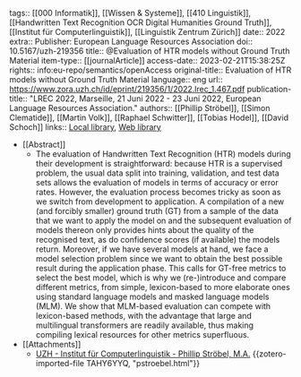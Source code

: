tags:: [[000 Informatik]], [[Wissen & Systeme]], [[410 Linguistik]], [[Handwritten Text Recognition OCR Digital Humanities Ground Truth]], [[Institut für Computerlinguistik]], [[Linguistik Zentrum Zürich]]
date:: 2022
extra:: Publisher: European Language Resources Association
doi:: 10.5167/uzh-219356
title:: @Evaluation of HTR models without Ground Truth Material
item-type:: [[journalArticle]]
access-date:: 2023-02-21T15:38:25Z
rights:: info:eu-repo/semantics/openAccess
original-title:: Evaluation of HTR models without Ground Truth Material
language:: eng
url:: https://www.zora.uzh.ch/id/eprint/219356/1/2022.lrec_1.467.pdf
publication-title:: "LREC 2022, Marseille, 21 Juni 2022 - 23 Juni 2022, European Language Resources Association."
authors:: [[Phillip Ströbel]], [[Simon Clematide]], [[Martin Volk]], [[Raphael Schwitter]], [[Tobias Hodel]], [[David Schoch]]
links:: [Local library](zotero://select/groups/2386895/items/8CNMQWVW), [Web library](https://www.zotero.org/groups/2386895/items/8CNMQWVW)

- [[Abstract]]
	- The evaluation of Handwritten Text Recognition (HTR) models during their development is straightforward: because HTR is a supervised problem, the usual data split into training, validation, and test data sets allows the evaluation of models in terms of accuracy or error rates. However, the evaluation process becomes tricky as soon as we switch from development to application. A compilation of a new (and forcibly smaller) ground truth (GT) from a sample of the data that we want to apply the model on and the subsequent evaluation of models thereon only provides hints about the quality of the recognised text, as do confidence scores (if available) the models return. Moreover, if we have several models at hand, we face a model selection problem since we want to obtain the best possible result during the application phase. This calls for GT-free metrics to select the best model, which is why we (re-)introduce and compare different metrics, from simple, lexicon-based to more elaborate ones using standard language models and masked language models (MLM). We show that MLM-based evaluation can compete with lexicon-based methods, with the advantage that large and multilingual transformers are readily available, thus making compiling lexical resources for other metrics superfluous.
- [[Attachments]]
	- [UZH - Institut für Computerlinguistik - Phillip Ströbel, M.A.](https://www.cl.uzh.ch/de/people/team/compling/pstroebel.html) {{zotero-imported-file TAHY6YYQ, "pstroebel.html"}}